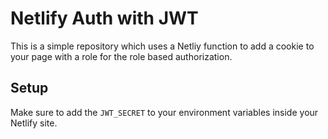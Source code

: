 # Netlify Auth with JWT
This is a simple repository which uses a Netliy function to add a cookie to your page with a role for the role based authorization.

## Setup
Make sure to add the `JWT_SECRET` to your environment variables inside your Netlify site.